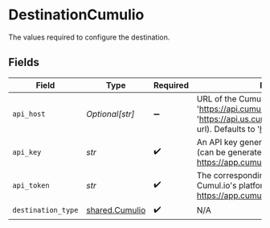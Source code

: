 # DestinationCumulio

The values required to configure the destination.


## Fields

| Field                                                                                                                                          | Type                                                                                                                                           | Required                                                                                                                                       | Description                                                                                                                                    |
| ---------------------------------------------------------------------------------------------------------------------------------------------- | ---------------------------------------------------------------------------------------------------------------------------------------------- | ---------------------------------------------------------------------------------------------------------------------------------------------- | ---------------------------------------------------------------------------------------------------------------------------------------------- |
| `api_host`                                                                                                                                     | *Optional[str]*                                                                                                                                | :heavy_minus_sign:                                                                                                                             | URL of the Cumul.io API (e.g. 'https://api.cumul.io', 'https://api.us.cumul.io', or VPC-specific API url). Defaults to 'https://api.cumul.io'. |
| `api_key`                                                                                                                                      | *str*                                                                                                                                          | :heavy_check_mark:                                                                                                                             | An API key generated in Cumul.io's platform (can be generated here: https://app.cumul.io/start/profile/integration).                           |
| `api_token`                                                                                                                                    | *str*                                                                                                                                          | :heavy_check_mark:                                                                                                                             | The corresponding API token generated in Cumul.io's platform (can be generated here: https://app.cumul.io/start/profile/integration).          |
| `destination_type`                                                                                                                             | [shared.Cumulio](../../models/shared/cumulio.md)                                                                                               | :heavy_check_mark:                                                                                                                             | N/A                                                                                                                                            |